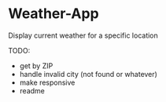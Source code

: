 # Weather-App
Display current weather for a specific location

TODO:
- get by ZIP
- handle invalid city (not found or whatever)
- make responsive
- readme
